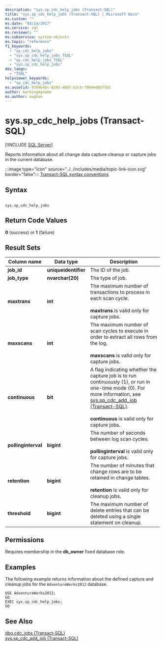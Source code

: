 ```yaml
---
description: "sys.sp_cdc_help_jobs (Transact-SQL)"
title: "sys.sp_cdc_help_jobs (Transact-SQL) | Microsoft Docs"
ms.custom: ""
ms.date: "03/14/2017"
ms.service: sql
ms.reviewer: ""
ms.subservice: system-objects
ms.topic: "reference"
f1_keywords: 
  - "sp_cdc_help_jobs"
  - "sys.sp_cdc_help_jobs_TSQL"
  - "sp_cdc_help_jobs_TSQL"
  - "sys.sp_cdc_help_jobs"
dev_langs: 
  - "TSQL"
helpviewer_keywords: 
  - "sp_cdc_help_jobs"
ms.assetid: 9399b4bc-8293-408f-b3cb-f904e0657fb5
author: markingmyname
ms.author: maghan
---
```

# sys.sp_cdc_help_jobs (Transact-SQL)
[!INCLUDE [SQL Server](../../includes/applies-to-version/sqlserver.md)]

  Reports information about all change data capture cleanup or capture jobs in the current database.  
  
 :::image type="icon" source="../../includes/media/topic-link-icon.svg" border="false"::: [Transact-SQL syntax conventions](../../t-sql/language-elements/transact-sql-syntax-conventions-transact-sql.md)  
  
## Syntax  
  
```  
  
sys.sp_cdc_help_jobs  
```  
  
## Return Code Values  
 **0** (success) or **1** (failure)  
  
## Result Sets  
  
|Column name|Data type|Description|  
|-----------------|---------------|-----------------|  
|**job_id**|**uniqueidentifier**|The ID of the job.|  
|**job_type**|**nvarchar(20)**|The type of job.|  
|**maxtrans**|**int**|The maximum number of transactions to process in each scan cycle.<br /><br /> **maxtrans** is valid only for capture jobs.|  
|**maxscans**|**int**|The maximum number of scan cycles to execute in order to extract all rows from the log.<br /><br /> **maxscans** is valid only for capture jobs.|  
|**continuous**|**bit**|A flag indicating whether the capture job is to run continuously (1), or run in one-time mode (0). For more information, see [sys.sp_cdc_add_job &#40;Transact-SQL&#41;](../../relational-databases/system-stored-procedures/sys-sp-cdc-add-job-transact-sql.md).<br /><br /> **continuous** is valid only for capture jobs.|  
|**pollinginterval**|**bigint**|The number of seconds between log scan cycles.<br /><br /> **pollinginterval** is valid only for capture jobs.|  
|**retention**|**bigint**|The number of minutes that change rows are to be retained in change tables.<br /><br /> **retention** is valid only for cleanup jobs.|  
|**threshold**|**bigint**|The maximum number of delete entries that can be deleted using a single statement on cleanup.|  
  
## Permissions  
 Requires membership in the **db_owner** fixed database role.  
  
## Examples  
 The following example returns information about the defined capture and cleanup jobs for the `AdventureWorks2012` database.  
  
```  
USE AdventureWorks2012;  
GO  
EXEC sys.sp_cdc_help_jobs;  
GO  
```  
  
## See Also  
 [dbo.cdc_jobs &#40;Transact-SQL&#41;](../../relational-databases/system-tables/dbo-cdc-jobs-transact-sql.md)   
 [sys.sp_cdc_add_job &#40;Transact-SQL&#41;](../../relational-databases/system-stored-procedures/sys-sp-cdc-add-job-transact-sql.md)  
  
  
